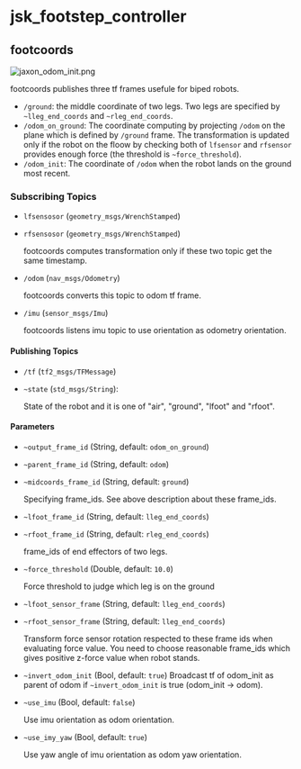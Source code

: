 # jsk\_footstep\_controller


## footcoords
![jaxon_odom_init.png](images/jaxon_odom_init.png)

footcoords publishes three tf frames usefule for biped robots.
* `/ground`: the middle coordinate of two legs. Two legs are specified
by `~lleg_end_coords` and `~rleg_end_coords`.
* `/odom_on_ground`: The coordinate computing by projecting `/odom` on the plane which is defined by `/ground` frame. The transformation is updated only if the robot on the floow by checking
both of `lfsensor` and `rfsensor` provides enough force (the threshold is `~force_threshold`).
* `/odom_init`: The coordinate of `/odom` when the robot lands on the ground most recent.

### Subscribing Topics
* `lfsensosor` (`geometry_msgs/WrenchStamped`)
* `rfsensosor` (`geometry_msgs/WrenchStamped`)

   footcoords computes transformation only if these two topic get the
   same timestamp.

* `/odom` (`nav_msgs/Odometry`)

   footcoords converts this topic to odom tf frame.
* `/imu` (`sensor_msgs/Imu`)

   footcoords listens imu topic to use orientation as odometry orientation.

#### Publishing Topics
* `/tf` (`tf2_msgs/TFMessage`)
* `~state` (`std_msgs/String`):

   State of the robot and it is one of "air", "ground", "lfoot" and "rfoot".

#### Parameters
* `~output_frame_id` (String, default: `odom_on_ground`)
* `~parent_frame_id` (String, default: `odom`)
* `~midcoords_frame_id` (String, default: `ground`)

   Specifying frame\_ids. See above description about these frame\_ids.
* `~lfoot_frame_id` (String, default: `lleg_end_coords`)
* `~rfoot_frame_id` (String, default: `rleg_end_coords`)

   frame\_ids of end effectors of two legs.
* `~force_threshold` (Double, default: `10.0`)

   Force threshold to judge which leg is on the ground

* `~lfoot_sensor_frame` (String, default: `lleg_end_coords`)
* `~rfoot_sensor_frame` (String, default: `lleg_end_coords`)

   Transform force sensor rotation respected to these frame ids when evaluating force value.
   You need to choose reasonable frame_ids which gives positive z-force value when robot stands.

* `~invert_odom_init` (Bool, default: `true`)
   Broadcast tf of odom_init as parent of odom if `~invert_odom_init` is true (odom_init -> odom).

* `~use_imu` (Bool, default: `false`)

  Use imu orientation as odom orientation.

* `~use_imy_yaw` (Bool, default: `true`)

  Use yaw angle of imu orientation as odom yaw orientation.
